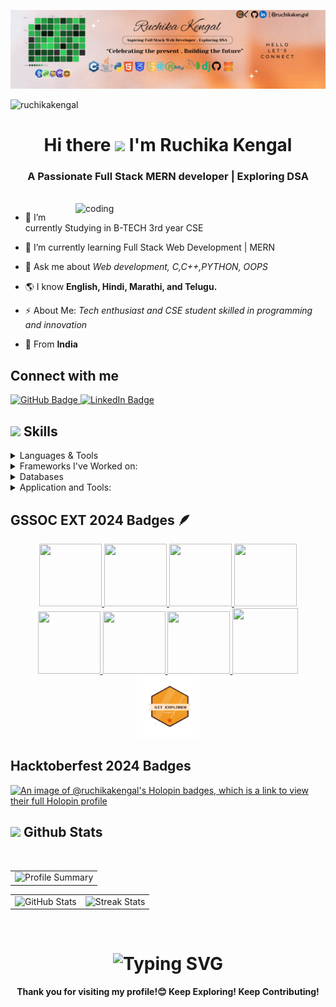 ![Banner Image](https://github.com/ruchikakengal/ruchikakengal/blob/main/Ruchika%20Kengal.png?raw=true)
<p align="left"> <img src="https://komarev.com/ghpvc/?username=ruchikakengal&label=Profile%20views&color=0e75b6&style=flat" alt="ruchikakengal" /> </p>
<h1 align="center">Hi there <img src="https://raw.githubusercontent.com/aemmadi/aemmadi/master/wave.gif" width="35px"> I'm Ruchika Kengal</h1>
<h3 align="center">A Passionate Full Stack MERN developer | Exploring DSA</h3>
<br/>
<img align="right" alt="coding" width="400"  src="https://mir-s3-cdn-cf.behance.net/project_modules/disp/601014116770475.6068beff4640a.gif">

- 🔭 I’m currently Studying in B-TECH 3rd year CSE

- 🌱 I’m currently learning Full Stack Web Development | MERN
  
- 💬 Ask me about *Web development, C,C++,PYTHON, OOPS*
  
- 🌎 I know **English, Hindi, Marathi, and Telugu.**
  
- ⚡ About Me: *Tech enthusiast and CSE student skilled in programming and innovation*
- 📍 From **India**
## Connect with me 
<div id="badges" align = "left">
   <a href="https://github.com/ruchikakengal">
    <img src="https://img.shields.io/badge/Github-black?style=for-the-badge&logo=github&logoColor=white" alt="GitHub Badge"/>
  </a>
 <a href="https://www.linkedin.com/in/ruchika-kengal-8085092b7/">
    <img src="https://img.shields.io/badge/LinkedIn-blue?style=for-the-badge&logo=linkedin&logoColor=white" alt="LinkedIn Badge"/>
  </a>
 </div>  

## <img src="https://media2.giphy.com/media/QssGEmpkyEOhBCb7e1/giphy.gif?cid=ecf05e47a0n3gi1bfqntqmob8g9aid1oyj2wr3ds3mg700bl&rid=giphy.gif" width ="25"><b> Skills</b>

<p align="center">

<details>
<summary>Languages & Tools</summary> <br>

![JAVA](https://img.shields.io/badge/Java-ED8B00?style=for-the-badge&logo=openjdk&logoColor=white) 
![Core Java](https://img.shields.io/badge/Core%20Java-CC2927?style=for-the-badge&logo=Core%20Java&logoColor=white) 
![C++](https://img.shields.io/badge/C%2B%2B-00599C?style=for-the-badge&logo=c%2B%2B&logoColor=white) <br>
![HTML](https://img.shields.io/badge/html-%23E34F26.svg?style=for-the-badge&logo=html5&logoColor=white) 
![CSS](https://img.shields.io/badge/css-%231572B6.svg?style=for-the-badge&logo=css3&logoColor=white) 
![JavaScript](https://img.shields.io/badge/javascript%20-%23323330.svg?&style=for-the-badge&logo=javascript&logoColor=%23F7DF1E) 
![Node.js](https://img.shields.io/badge/node.js%20-%2343853D.svg?&style=for-the-badge&logo=node.js&logoColor=white)

</details>

<details>
<summary>Frameworks I've Worked on:</summary> <br>

   ![Reactjs](https://img.shields.io/badge/react%20-%2320232a.svg?&style=for-the-badge&logo=react&logoColor=%2361DAFB)
   ![Nextjs](https://img.shields.io/badge/next.js-000000?style=for-the-badge&logo=nextdotjs&logoColor=white)
   ![Vue](https://img.shields.io/badge/Vue.js-35495E?style=for-the-badge&logo=vuedotjs&logoColor=4FC08D) 
   ![Express](https://img.shields.io/badge/Express.js-000000?style=for-the-badge&logo=express&logoColor=white)
   ![NPM](https://img.shields.io/badge/npm-CB3837?style=for-the-badge&logo=npm&logoColor=white)
   ![tailwind](https://img.shields.io/badge/Tailwind_CSS-38B2AC?style=for-the-badge&logo=tailwind-css&logoColor=white)
</details>
    
<details>
<summary>Databases</summary> <br>
  
![SQL](https://custom-icon-badges.herokuapp.com/badge/SQL-025E8C.svg?logo=database&logoColor=white)
![MySQL](https://img.shields.io/badge/MySQL-00000F?style=for-the-badge&logo=mysql&logoColor=white)
![Oracle](https://img.shields.io/badge/Oracle-CC2927?style=for-the-badge&logo=oracle&logoColor=white) 
![MongoDB](https://img.shields.io/badge/MongoDB-%234ea94b.svg?&style=for-the-badge&logo=mongodb&logoColor=white)

</details>


    
<details>
<summary>Application and Tools:</summary> <br>

 ![Visual Studio Code](https://img.shields.io/badge/Visual%20Studio%20Code-0078d7.svg?style=for-the-badge&logo=visual-studio-code&logoColor=white)
 ![Git](https://img.shields.io/badge/git-%23F05033.svg?style=for-the-badge&logo=git&logoColor=white)
    ![GitHub](https://img.shields.io/badge/github-%23121011.svg?style=for-the-badge&logo=github&logoColor=white)
    ![Eclipse](https://img.shields.io/badge/Eclipse-2C2255?style=for-the-badge&logo=eclipse&logoColor=white)
    ![R Studio](https://img.shields.io/badge/RStudio-75AADB?style=for-the-badge&logo=RStudio&logoColor=white)

  </br>
  
![Linux](https://img.shields.io/badge/Linux-FCC624?style=for-the-badge&logo=linux&logoColor=black)
    ![Windows](https://img.shields.io/badge/Windows-0078D6?style=for-the-badge&logo=windows&logoColor=white)
    ![Canva](https://img.shields.io/badge/Canva-%2300C4CC.svg?style=for-the-badge&logo=Canva&logoColor=white)
    ![Chrome](https://img.shields.io/badge/Google_chrome-4285F4?style=for-the-badge&logo=Google-chrome&logoColor=white) 
    ![Microsoft Office](https://img.shields.io/badge/Microsoft_Office-D83B01?style=for-the-badge&logo=microsoft-office&logoColor=white)

</details>
</p>


## GSSOC EXT 2024 Badges 🪶
<div style='display:flex; align-items:center; gap: 10px;' align='center'><a href="https://gssoc.girlscript.tech/leaderboard">
  <img src="https://raw.githubusercontent.com/GSSoC24/Hack-Web3Conf/refs/heads/main/assets/Hack-Web3Conf%202024%20Badge%20(2).png" width="100px" height="100px" />
  <img src="https://raw.githubusercontent.com/GSSoC24/Postman-Challenge/main/docs/assets/Postman%20White.png" width="100px" height="100px" />
  <img src="https://raw.githubusercontent.com/GSSoC24/Postman-Challenge/main/docs/assets/1.png" width="100px" height="100px" />
  <img src="https://raw.githubusercontent.com/GSSoC24/Postman-Challenge/main/docs/assets/2.png" width="100px" height="100px" />
  <img src="https://raw.githubusercontent.com/GSSoC24/Postman-Challenge/main/docs/assets/3.png" width="100px" height="100px" />
  <img src="https://raw.githubusercontent.com/GSSoC24/Postman-Challenge/main/docs/assets/4.png" width="100px" height="100px" />
  <img src="https://raw.githubusercontent.com/GSSoC24/Postman-Challenge/main/docs/assets/5.png" width="100px" height="100px" />
  <img src="https://raw.githubusercontent.com/GSSoC24/Postman-Challenge/main/docs/assets/6.png" width="105px" height="105px" />
  <img src="https://raw.githubusercontent.com/GSSoC24/Contributor/refs/heads/main/assets/Git%20Explorer.png" width="100px" height="100px" />
  </a>
</div>

## Hacktoberfest 2024 Badges
[![An image of @ruchikakengal's Holopin badges, which is a link to view their full Holopin profile](https://holopin.me/ruchikakengal)](https://holopin.io/@ruchikakengal)


## <img src="https://media.giphy.com/media/iY8CRBdQXODJSCERIr/giphy.gif" width="35"><b> Github Stats </b>

<br />
<table width="100%" align="center">
<tr>
<td>
  <img width="600em" src="http://github-profile-summary-cards.vercel.app/api/cards/profile-details?username=ruchikakengal&theme=2077" alt="Profile Summary">
</td>
</tr>
</table>
<table width="100%" align="center">
<tr>
<td>
  <img width="400em" src="https://github-readme-stats.vercel.app/api?username=ruchikakengal&show_icons=true&locale=en&theme=midnight-purple" alt="GitHub Stats"/>
</td>
<td>
  <img width="420em" src="https://github-readme-streak-stats.herokuapp.com/?user=ruchikakengal&theme=midnight-purple" alt="Streak Stats"/>
</td>
</tr>
</table>
</br>

<div align="center">
    <h1>
        <img src="https://readme-typing-svg.herokuapp.com?font=Jetbrains+mono&size=27&duration=3200&color=3E92CC&center=true&vCenter=true&width=650&lines=Turn+challenges....;into+opportunities.....;+with+code..." alt="Typing SVG"/>
    </h1>
</div>

<p align="center">
  <b>Thank you for visiting my profile!😊 Keep Exploring! Keep Contributing!</b>
</p>
</p>
